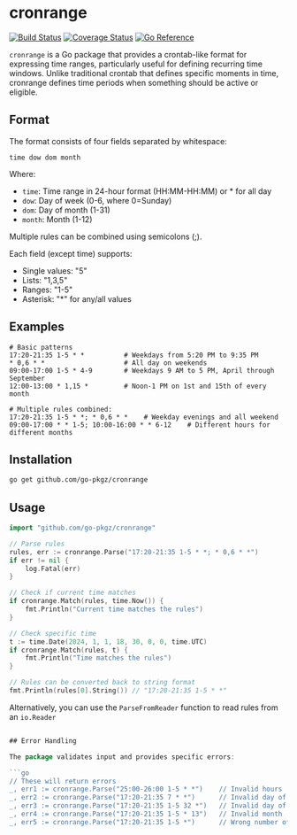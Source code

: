 # cronrange

[![Build Status](https://github.com/go-pkgz/cronrange/workflows/build/badge.svg)](https://github.com/go-pkgz/cronrange/actions) [![Coverage Status](https://coveralls.io/repos/github/go-pkgz/cronrange/badge.svg?branch=master)](https://coveralls.io/github/go-pkgz/cronrange?branch=master) [![Go Reference](https://pkg.go.dev/badge/github.com/go-pkgz/cronrange.svg)](https://pkg.go.dev/github.com/go-pkgz/cronrange)

`cronrange` is a Go package that provides a crontab-like format for expressing time ranges, particularly useful for defining recurring time windows. Unlike traditional crontab that defines specific moments in time, cronrange defines time periods when something should be active or eligible.


## Format

The format consists of four fields separated by whitespace:

```
time dow dom month
```

Where:

- `time`:  Time range in 24-hour format (HH:MM-HH:MM) or * for all day
- `dow`:   Day of week (0-6, where 0=Sunday) 
- `dom`:   Day of month (1-31)
- `month`: Month (1-12)


Multiple rules can be combined using semicolons (;).

Each field (except time) supports:

- Single values: "5"
- Lists:        "1,3,5"
- Ranges:       "1-5"
-  Asterisk:     "*" for any/all values


## Examples

```
# Basic patterns
17:20-21:35 1-5 * *          # Weekdays from 5:20 PM to 9:35 PM
* 0,6 * *                    # All day on weekends
09:00-17:00 1-5 * 4-9        # Weekdays 9 AM to 5 PM, April through September
12:00-13:00 * 1,15 *         # Noon-1 PM on 1st and 15th of every month

# Multiple rules combined:
17:20-21:35 1-5 * *; * 0,6 * *    # Weekday evenings and all weekend
09:00-17:00 * * 1-5; 10:00-16:00 * * 6-12    # Different hours for different months
```

## Installation

```bash
go get github.com/go-pkgz/cronrange
```

## Usage

```go
import "github.com/go-pkgz/cronrange"

// Parse rules
rules, err := cronrange.Parse("17:20-21:35 1-5 * *; * 0,6 * *")
if err != nil {
    log.Fatal(err)
}

// Check if current time matches
if cronrange.Match(rules, time.Now()) {
    fmt.Println("Current time matches the rules")
}

// Check specific time
t := time.Date(2024, 1, 1, 18, 30, 0, 0, time.UTC)
if cronrange.Match(rules, t) {
    fmt.Println("Time matches the rules")
}

// Rules can be converted back to string format
fmt.Println(rules[0].String()) // "17:20-21:35 1-5 * *"
```

Alternatively, you can use the `ParseFromReader` function to read rules from an `io.Reader`


```go

## Error Handling

The package validates input and provides specific errors:

```go
// These will return errors
_, err1 := cronrange.Parse("25:00-26:00 1-5 * *")    // Invalid hours
_, err2 := cronrange.Parse("17:20-21:35 7 * *")      // Invalid day of week
_, err3 := cronrange.Parse("17:20-21:35 1-5 32 *")   // Invalid day of month
_, err4 := cronrange.Parse("17:20-21:35 1-5 * 13")   // Invalid month
_, err5 := cronrange.Parse("17:20-21:35 1-5 *")      // Wrong number of fields
```
